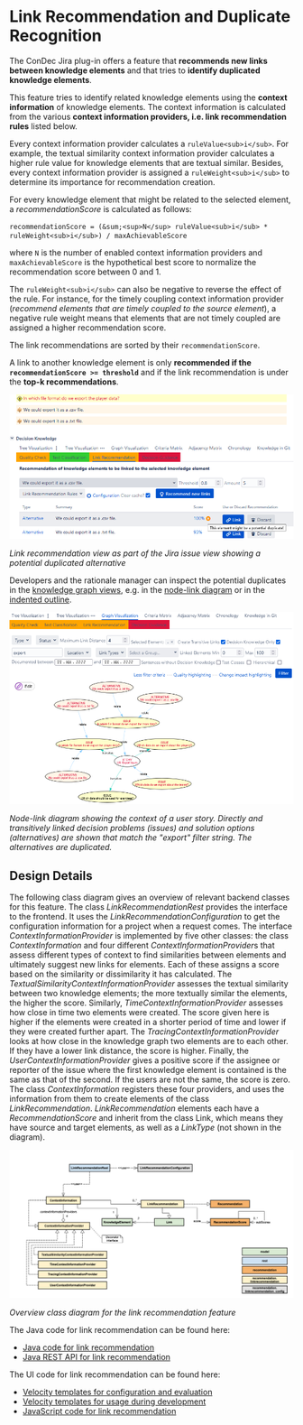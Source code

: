 # Link Recommendation and Duplicate Recognition

The ConDec Jira plug-in offers a feature that **recommends new links between knowledge elements** and 
that tries to **identify duplicated knowledge elements**.

This feature tries to identify related knowledge elements using the **context information** of knowledge elements.
The context information is calculated from the various **context information providers, i.e. link recommendation rules** listed below.

Every context information provider calculates a `ruleValue<sub>i</sub>`.
For example, the textual similarity context information provider calculates a higher rule value for knowledge elements that are textual similar.
Besides, every context information provider is assigned a `ruleWeight<sub>i</sub>` to determine its importance for recommendation creation.

For every knowledge element that might be related to the selected element, a <var>recommendationScore</var> is calculated as follows:

```
recommendationScore = (&sum;<sup>N</sup> ruleValue<sub>i</sub> * ruleWeight<sub>i</sub>) / maxAchievableScore
```

where `N` is the number of enabled context information providers 
and `maxAchievableScore` is the hypothetical best score to normalize the recommendation score between 0 and 1.

The `ruleWeight<sub>i</sub>` can also be negative to reverse the effect of the rule.
For instance, for the timely coupling context information provider (*recommend elements that are timely coupled to the source element*),
a negative rule weight means that elements that are not timely coupled are assigned a higher recommendation score.

The link recommendations are sorted by their `recommendationScore`.

A link to another knowledge element is only **recommended if the `recommendationScore >= threshold`** and 
if the link recommendation is under the **top-k recommendations**.

![Link recommendation view showing a potential duplicate](../screenshots/link_recommendation_duplicate_tooltip.png)

*Link recommendation view as part of the Jira issue view showing a potential duplicated alternative*

Developers and the rationale manager can inspect the potential duplicates in the [knowledge graph views](knowledge-visualization.md), 
e.g. in the [node-link diagram](../screenshots/link_recommendation_duplicates_node-link_diagram.png) or in the [indented outline](../screenshots/link_recommendation_duplicates_indented_outline.png).

![Node-link diagram showing the context of the duplicated alternative](../screenshots/link_recommendation_duplicates_node-link_diagram.png)

*Node-link diagram showing the context of a user story.
Directly and transitively linked decision problems (issues) and solution options (alternatives) are shown that match the "export" filter string. 
The alternatives are duplicated.*

## Design Details
The following class diagram gives an overview of relevant backend classes for this feature.
The class *LinkRecommendationRest* provides the interface to the frontend. 
It uses the *LinkRecommendationConfiguration* to get the configuration information for a project when a request comes. 
The interface *ContextInformationProvider* is implemented by five other classes: 
the class *ContextInformation* and four different *ContextInformationProvider*s that assess different types of context 
to find similarities between elements and ultimately suggest new links for elements. 
Each of these assigns a score based on the similarity or dissimilarity it has calculated. 
The *TextualSimilarityContextInformationProvider* assesses the textual similarity between two knowledge elements; 
the more textually similar the elements, the higher the score. 
Similarly, *TimeContextInformationProvider* assesses how close in time two elements were created. 
The score given here is higher if the elements were created in a shorter period of time and lower if they were created further apart. 
The *TracingContextInformationProvider* looks at how close in the knowledge graph two elements are to each other. 
If they have a lower link distance, the score is higher. 
Finally, the *UserContextInformationProvider* gives a positive score if the assignee or reporter of the issue 
where the first knowledge element is contained is the same as that of the second. 
If the users are not the same, the score is zero.
The class *ContextInformation* registers these four providers, and uses the information from them to create elements of the class *LinkRecommendation*.
*LinkRecommendation* elements each have a *RecommendationScore* and inherit from the class Link, 
which means they have source and target elements, as well as a *LinkType* (not shown in the diagram).

![Overview class diagram](../diagrams/class_diagram_link_recommendation.png)

*Overview class diagram for the link recommendation feature*

The Java code for link recommendation can be found here:

- [Java code for link recommendation](../../src/main/java/de/uhd/ifi/se/decision/management/jira/recommendation/linkrecommendation)
- [Java REST API for link recommendation](../../src/main/java/de/uhd/ifi/se/decision/management/jira/rest/LinkRecommendationRest.java)

The UI code for link recommendation can be found here:

- [Velocity templates for configuration and evaluation](../../src/main/resources/templates/settings/linkrecommendation)
- [Velocity templates for usage during development](../../src/main/resources/templates/tabs/recommendation)
- [JavaScript code for link recommendation](../../src/main/resources/js/recommendation)